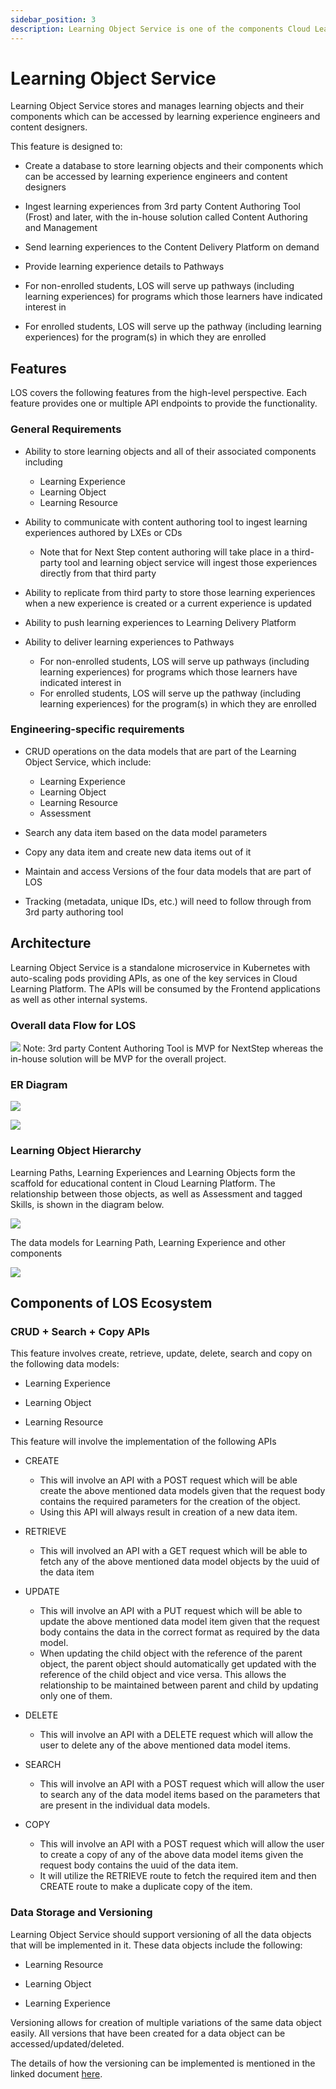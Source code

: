 ```yaml
---
sidebar_position: 3
description: Learning Object Service is one of the components Cloud Learning Platform. It acts as a database for learning experiences, learning objects and learning resources, ultimately helping in content creation and content delivery.
---
```

# Learning Object Service

Learning Object Service stores and manages learning objects and their components which can be accessed by learning experience engineers and content designers.

This feature is designed to:

- Create a database to store learning objects and their components which can be accessed by learning experience engineers and content designers

- Ingest learning experiences from 3rd party Content Authoring Tool (Frost) and later, with the in-house solution called Content Authoring and Management

- Send learning experiences to the Content Delivery Platform on demand

- Provide learning experience details to Pathways
- For non-enrolled students, LOS will serve up pathways (including learning experiences) for programs which those learners have indicated interest in
- For enrolled students, LOS will serve up the pathway (including learning experiences) for the program(s) in which they are enrolled

## Features

LOS covers the following features from the high-level perspective. Each feature provides one or multiple API endpoints to provide the functionality.

### General Requirements

- Ability to store learning objects and all of their associated components including
  - Learning Experience
  - Learning Object
  - Learning Resource

- Ability to communicate with content authoring tool to ingest learning experiences authored by LXEs or CDs
  - Note that for Next Step content authoring will take place in a third-party tool and learning object service will ingest those experiences directly from that third party

- Ability to replicate from third party to store those learning experiences when a new experience is created or a current experience is updated

- Ability to push learning experiences to Learning Delivery Platform

- Ability to deliver learning experiences to Pathways
  - For non-enrolled students, LOS will serve up pathways (including learning experiences) for programs which those learners have indicated interest in
  - For enrolled students, LOS will serve up the pathway (including learning experiences) for the program(s) in which they are enrolled

### Engineering-specific requirements

- CRUD operations on the data models that are part of the Learning Object Service, which include:
  - Learning Experience
  - Learning Object
  - Learning Resource
  - Assessment

- Search any data item based on the data model parameters

- Copy any data item and create new data items out of it

- Maintain and access Versions of the four data models that are part of LOS

- Tracking (metadata, unique IDs, etc.) will need to follow through from 3rd party authoring tool

## Architecture

Learning Object Service is a standalone microservice in Kubernetes with auto-scaling pods providing APIs, as one of the key services in Cloud Learning Platform. The APIs will be consumed by the Frontend applications as well as other internal systems.

### Overall data Flow for LOS

[![](./img/learner_object_service/dataflow.jpg)](https://drive.google.com/file/d/18oebxbnBEHQuqMXiJHTY2NeZK372a8rJ/view?usp=sharing)
Note: 3rd party Content Authoring Tool is MVP for NextStep whereas the in-house solution will be MVP for the overall project.

### ER Diagram

![](./img/learner_object_service/er_1.jpg)

![](./img/learner_object_service/er_2.png)

### Learning Object Hierarchy

Learning Paths, Learning Experiences and Learning Objects form the scaffold for educational content in Cloud Learning Platform. The relationship between those objects, as well as Assessment and tagged Skills, is shown in the diagram below.

![](./img/learner_object_service/hierarchy_1.jpg)

The data models for Learning Path, Learning Experience and other components

![](./img/learner_object_service/hierarchy_2.jpg)


## Components of LOS Ecosystem

### CRUD + Search + Copy APIs

This feature involves create, retrieve, update, delete, search and copy on the following data models:

  - Learning Experience

  - Learning Object

  - Learning Resource
  
This feature will involve the implementation of the following APIs

- CREATE
  - This will involve an API with a POST request which will be able create the above mentioned data models given that the request body contains the required parameters for the creation of the object.
  - Using this API will always result in creation of a new data item.

- RETRIEVE
  - This will involved an API with a GET request which will be able to fetch any of the above mentioned data model objects by the uuid of the data item

- UPDATE
  - This will involve an API with a PUT request which will be able to update the above mentioned data model item given that the request body contains the data in the correct format as required by the data model.
  - When updating the child object with the reference of the parent object, the parent object should automatically get updated with the reference of the child object and vice versa. This allows the relationship to be maintained between parent and child by updating only one of them.

- DELETE
  - This will involve an API with a DELETE request which will allow the user to delete any of the above mentioned data model items.

- SEARCH
  - This will involve an API with a POST request which will allow the user to search any of the data model items based on the parameters that are present in the individual data models.

- COPY
  - This will involve an API with a POST request which will allow the user to create a copy of any of the above data model items given the request body contains the uuid of the data item.
  - It will utilize the RETRIEVE route to fetch the required item and then CREATE route to make a duplicate copy of the item.

### Data Storage and Versioning

Learning Object Service should support versioning of all the data objects that will be implemented in it. These data objects include the following:

  - Learning Resource

  - Learning Object

  - Learning Experience

Versioning allows for creation of multiple variations of the same data object easily. All versions that have been created for a data object can be accessed/updated/deleted.

The details of how the versioning can be implemented is mentioned in the linked document <a href="https://docs.google.com/document/d/1WjhpoH-tZNMLO9r_3Nw_vF2dhAlUMFCpNyQI_LwAOv0/edit?pli=1#heading=h.vz5in2d9nc9p" target="_blank">here</a>.
